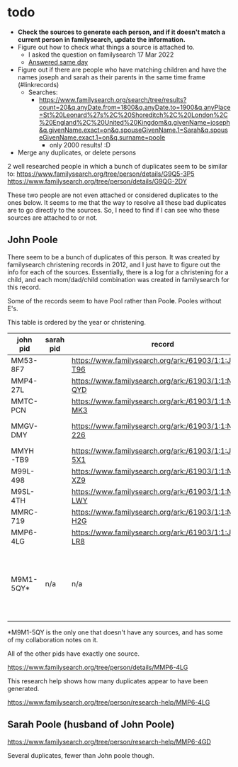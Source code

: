 # todo

-  **Check the sources to generate each person, and if it doesn't match a current person in familysearch, update the information.**
  - Figure out how to check what things a source is attached to.
    - I asked the question on familysearch 17 Mar 2022
    - [Answered same day](https://community.familysearch.org/en/discussion/comment/436700#Comment_436700)
- Figure out if there are people who have matching children and have the names joseph and sarah as their parents in the same time frame (#linkrecords)
  - Searches: 
    - https://www.familysearch.org/search/tree/results?count=20&q.anyDate.from=1800&q.anyDate.to=1900&q.anyPlace=St%20Leonard%27s%2C%20Shoreditch%2C%20London%2C%20England%2C%20United%20Kingdom&q.givenName=joseph&q.givenName.exact=on&q.spouseGivenName.1=Sarah&q.spouseGivenName.exact.1=on&q.surname=poole
      - only 2000 results! :D 
- Merge any duplicates, or delete persons




2 well researched people in which a bunch of duplicates seem to be similar to:
https://www.familysearch.org/tree/person/details/G9Q5-3P5
https://www.familysearch.org/tree/person/details/G9QG-2DY

These two people are not even attached or considered duplicates to the ones below. It seems to me that the way to resolve all these bad duplicates are to go directly to the sources. So, I need to find if I can see who these sources are attached to or not. 

## John Poole 

There seem to be a bunch of duplicates of this person. 
It was created by familysearch christening records in 2012, and I just have to figure out the info for each of the sources. Essentially, there is a log for a christening for a child, and each mom/dad/child combination was created in familysearch for this record. 

Some of the records seem to have Pool rather than Pool**e**. Pooles without E's. 

This table is ordered by the year or christening. 

|  john pid | sarah pid  | record  | event year  | Child | Notes |
|---|---|---|---|---|---|
MM53-8F7 |  | https://www.familysearch.org/ark:/61903/1:1:JQ2L-T96 | 1840 | George Poole | 
MMP4-27L |  | https://www.familysearch.org/ark:/61903/1:1:NLJN-QYD | 1843 | Amelia Pool | 
MMTC-PCN |  | https://www.familysearch.org/ark:/61903/1:1:NLJJ-MK3 | 1844 | John Pool | 
MMGV-DMY |  | https://www.familysearch.org/ark:/61903/1:1:NLVT-226 | 1846/5 | Mary Ann Poole | 
MMYH-TB9 |  | https://www.familysearch.org/ark:/61903/1:1:JW7W-5X1 | 1847 | Prudence Pool | 
M99L-498 |  | https://www.familysearch.org/ark:/61903/1:1:NLVB-XZ9 | 1849 | Ann Poole | 
M9SL-4TH |  | https://www.familysearch.org/ark:/61903/1:1:NLVB-LWY | 1851 | Joseph Poole | 
MMRC-719 |  | https://www.familysearch.org/ark:/61903/1:1:NLVY-H2G | 1852 | Eliza Pool | 
MMP6-4LG |  | https://www.familysearch.org/ark:/61903/1:1:JW7W-LR8 | 1854 | Emma Poole | 
M9M1-5QY* | n/a | n/a | n/a | n/a | This person seems to be a floater and could be deleted... |

*M9M1-5QY is the only one that doesn't have any sources, and has some of my collaboration notes on it. 

All of the other pids have exactly one source. 

https://www.familysearch.org/tree/person/details/MMP6-4LG

This research help shows how many duplicates appear to have been generated. 

https://www.familysearch.org/tree/person/research-help/MMP6-4LG



## Sarah Poole (husband of John Poole)

https://www.familysearch.org/tree/person/research-help/MMP6-4GD


Several duplicates, fewer than John poole though. 